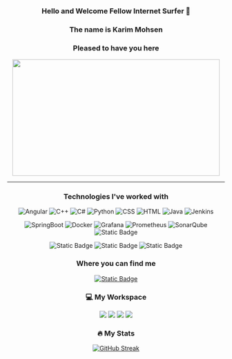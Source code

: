 <div align="center">
 <h3>Hello and Welcome Fellow Internet Surfer 👋 </h3>
  <h3>The name is Karim Mohsen </h3>
    <h3>Pleased to have you here </h3>
</div>
<div align="center">
  <img  src="https://media.giphy.com/media/v1.Y2lkPTc5MGI3NjExMG82bWtwaWNlMXUxeGc3eWduYmQydmswYTFoNWhlcGF6NWk2eGx4ayZlcD12MV9pbnRlcm5hbF9naWZfYnlfaWQmY3Q9Zw/S93TO62iqW3KpUPCAA/giphy.gif" width="480" height="270"/>
</div>
<hr>
<h3 align="center">Technologies I've worked with</h3>
<div align="center"
<p>
  <img src="https://img.shields.io/badge/Angular-DD0031?style=for-the-badge&logo=angular&logoColor=white" alt="Angular">
  <img src="https://img.shields.io/badge/C%2B%2B-00599C?style=for-the-badge&logo=c%2B%2B&logoColor=white" alt="C++">
  <img src="https://img.shields.io/badge/C%23-239120?style=for-the-badge&logo=c-sharp&logoColor=white" alt="C#">
  <img src="https://img.shields.io/badge/Python-3776AB?style=for-the-badge&logo=python&logoColor=white" alt="Python">
  <img src="https://img.shields.io/badge/CSS-239120?&style=for-the-badge&logo=css3&logoColor=white" alt="CSS">
  <img src="https://img.shields.io/badge/HTML5-E34F26?style=for-the-badge&logo=html5&logoColor=white" alt="HTML">
  <img src="https://img.shields.io/badge/Java-ED8B00?style=for-the-badge&logo=java&logoColor=white" alt="Java">
  <img alt="Jenkins" src="https://img.shields.io/badge/jenkins-0?style=for-the-badge&logo=jenkins&logoColor=white&labelColor=red&color=red">
  
</p>
<p>
    <img src="https://img.shields.io/badge/SpringBoot-0?style=for-the-badge&logo=springboot&logoColor=white" alt="SpringBoot">
    <img alt="Docker" src="https://img.shields.io/badge/docker-0?style=for-the-badge&logo=docker&logoColor=white&labelColor=%232496ED&color=%232496ED">
    <img alt="Grafana" src="https://img.shields.io/badge/grafana-0?style=for-the-badge&logo=grafana&logoColor=white&labelColor=%23F46800&color=%23F46800">
    <img alt="Prometheus" src="https://img.shields.io/badge/prometheus-0?style=for-the-badge&logo=prometheus&logoColor=white&labelColor=%23E6522C&color=%23E6522C">
    <img alt="SonarQube" src="https://img.shields.io/badge/sonarqube-0?style=for-the-badge&logo=sonarqube&logoColor=white&labelColor=%234E9BCD&color=%234E9BCD">
<img alt="Static Badge" src="https://img.shields.io/badge/sonatype-black?style=for-the-badge&logo=sonatype&logoColor=white&labelColor=%231B1C30&color=%231B1C30">

</p>
<p>
    <img alt="Static Badge" src="https://img.shields.io/badge/mysql-black?style=for-the-badge&logo=mysql&logoColor=white&labelColor=%235865F2&color=%235865F2">
    <img alt="Static Badge" src="https://img.shields.io/badge/postman-black?style=for-the-badge&logo=postman&logoColor=white&labelColor=%23FF6C37&color=%23FF6C37">
    <img alt="Static Badge" src="https://img.shields.io/badge/postgresql-black?style=for-the-badge&logo=postgresql&logoColor=white&labelColor=%234169E1&color=%234169E1">


</p>
<h3 align="center">Where you can find me</h3>
<a href="https://steamcommunity.com/id/razer_dazer/"><img alt="Static Badge" src="https://img.shields.io/badge/steam_profile-black?style=for-the-badge&logo=steam&logoColor=white&labelColor=%23000000&color=%23000000">

</a>

<p align='center'>
 
 <h3> 💻 My Workspace</h3>
  <img src="https://img.shields.io/badge/windows-%230078D6.svg?&style=for-the-badge&logo=windows&logoColor=white" />
  <img src="https://img.shields.io/badge/intel-core%20i5%2011th-%230071C5.svg?&style=for-the-badge&logo=intel&logoColor=white" />
  <img src="https://img.shields.io/badge/RAM-24GB-%230071C5.svg?&style=for-the-badge&logoColor=white" />
  <img src="https://img.shields.io/badge/nvidia-mx%20350-%2376B900.svg?&style=for-the-badge&logo=nvidia&logoColor=white" />
</p>
 <h3> 🔥 My Stats</h3>

<a href="https://git.io/streak-stats"><img src="https://streak-stats.demolab.com?user=karimmohsen98&theme=dark" alt="GitHub Streak" /></a>






</div>
